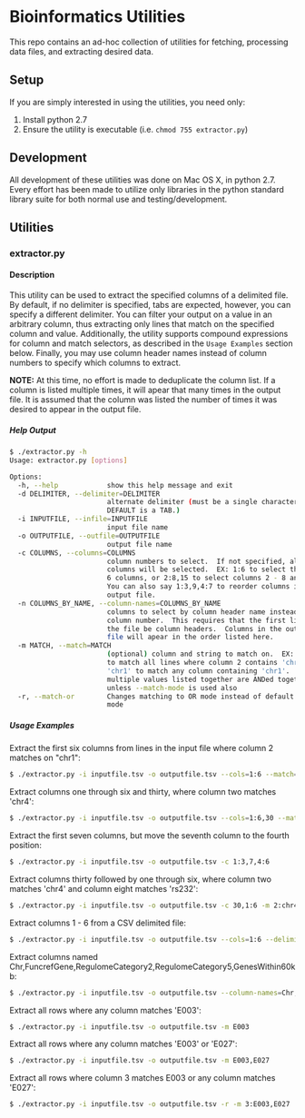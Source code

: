 # Bioinformatics Utilities
This repo contains an ad-hoc collection of utilities for fetching, processing data files, and extracting desired data.

## Setup
If you are simply interested in using the utilities, you need only:
 1. Install python 2.7
 2. Ensure the utility is executable (i.e. ```chmod 755 extractor.py```)

## Development
All development of these utilities was done on Mac OS X, in python 2.7.  Every effort has been made to utilize only libraries in the python standard library suite for both normal use and testing/development.

## Utilities
### extractor.py
#### Description
This utility can be used to extract the specified columns of a delimited file.  By default, if no delimiter is specified, tabs are expected, however, you can specify a different delimiter.  You can filter your output on a value in an arbitrary column, thus extracting only lines that match on the specified column and value.  Additionally, the utility supports compound expressions for column and match selectors, as described in the `Usage Examples` section below.  Finally, you may use column header names instead of column numbers to specify which columns to extract.

__NOTE:__ At this time, no effort is made to deduplicate the column list.  If a column is listed multiple times, it will apear that many times in the output file.  It is assumed that the column was listed the number of times it was desired to appear in the output file.

##### Help Output
```bash
$ ./extractor.py -h
Usage: extractor.py [options]

Options:
  -h, --help            show this help message and exit
  -d DELIMITER, --delimiter=DELIMITER
                        alternate delimiter (must be a single character.
                        DEFAULT is a TAB.)
  -i INPUTFILE, --infile=INPUTFILE
                        input file name
  -o OUTPUTFILE, --outfile=OUTPUTFILE
                        output file name
  -c COLUMNS, --columns=COLUMNS
                        column numbers to select.  If not specified, all
                        columns will be selected.  EX: 1:6 to select the first
                        6 columns, or 2:8,15 to select columns 2 - 8 and 15.
                        You can also say 1:3,9,4:7 to reorder columns in the
                        output file.
  -n COLUMNS_BY_NAME, --column-names=COLUMNS_BY_NAME
                        columns to select by column header name instead of
                        column number.  This requires that the first line in
                        the file be column headers.  Columns in the output
                        file will apear in the order listed here.
  -m MATCH, --match=MATCH
                        (optional) column and string to match on.  EX: 2:chr1
                        to match all lines where column 2 contains 'chr1', or
                        'chr1' to match any column containing 'chr1'.  NOTE:
                        multiple values listed together are ANDed together
                        unless --match-mode is used also
  -r, --match-or        Changes matching to OR mode instead of default AND
                        mode
```

##### Usage Examples
Extract the first six columns from lines in the input file where column 2 matches on "chr1": 
```bash
$ ./extractor.py -i inputfile.tsv -o outputfile.tsv --cols=1:6 --match=2:chr1
```

Extract columns one through six and thirty, where column two matches 'chr4':
```bash
$ ./extractor.py -i inputfile.tsv -o outputfile.tsv --cols=1:6,30 --match=2:chr4
```

Extract the first seven columns, but move the seventh column to the fourth position:
```bash
$ ./extractor.py -i inputfile.tsv -o outputfile.tsv -c 1:3,7,4:6
```

Extract columns thirty followed by one through six, where column two matches 'chr4' and column eight matches 'rs232':
```bash
$ ./extractor.py -i inputfile.tsv -o outputfile.tsv -c 30,1:6 -m 2:chr4,8:rs232
```

Extract columns 1 - 6 from a CSV delimited file:
```bash
$ ./extractor.py -i inputfile.tsv -o outputfile.tsv --cols=1:6 --delimiter=,
```

Extract columns named Chr,FuncrefGene,RegulomeCategory2,RegulomeCategory5,GenesWithin60kb:
```bash
$ ./extractor.py -i inputfile.tsv -o outputfile.tsv --column-names=Chr,FuncrefGene,RegulomeCategory2,RegulomeCategory5,GenesWithin60kb
```

Extract all rows where any column matches 'E003':
```bash
$ ./extractor.py -i inputfile.tsv -o outputfile.tsv -m E003
```

Extract all rows where any column matches 'E003' or 'E027':
```bash
$ ./extractor.py -i inputfile.tsv -o outputfile.tsv -m E003,E027
```

Extract all rows where column 3 matches E003 or any column matches 'E027':
```bash
$ ./extractor.py -i inputfile.tsv -o outputfile.tsv -r -m 3:E003,E027
```